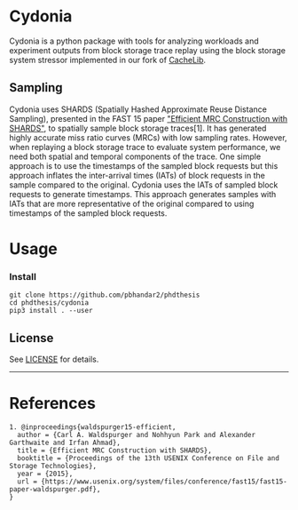 # Cydonia

Cydonia is a python package with tools for analyzing workloads and experiment outputs 
from block storage trace replay using the block storage system stressor implemented
in our fork of [CacheLib](https://github.com/pbhandar2/CacheLib).

## Sampling

Cydonia uses SHARDS (Spatially Hashed Approximate Reuse Distance
Sampling), presented in the FAST 15 paper ["Efficient MRC Construction with SHARDS"](https://www.usenix.org/system/files/conference/fast15/fast15-paper-waldspurger.pdf), to spatially sample block storage traces[1]. It has generated highly accurate miss ratio curves (MRCs) with low sampling rates. However, when replaying a block storage 
trace to evaluate system performance, we need both spatial and temporal components of the trace. 
One simple approach is to use the timestamps of the sampled block requests but this approach 
inflates the inter-arrival times (IATs) of block requests in the sample compared to the original. Cydonia uses the IATs of sampled block requests to generate timestamps. This approach generates samples with IATs that 
are more representative of the original compared to using timestamps of the sampled block requests. 


# Usage
### Install 
```
git clone https://github.com/pbhandar2/phdthesis
cd phdthesis/cydonia
pip3 install . --user
```


## License
See [LICENSE](LICENSE) for details.

---

# References
```
1. @inproceedings{waldspurger15-efficient,
  author = {Carl A. Waldspurger and Nohhyun Park and Alexander Garthwaite and Irfan Ahmad},
  title = {Efficient MRC Construction with SHARDS},
  booktitle = {Proceedings of the 13th USENIX Conference on File and Storage Technologies},
  year = {2015},
  url = {https://www.usenix.org/system/files/conference/fast15/fast15-paper-waldspurger.pdf},
}
```